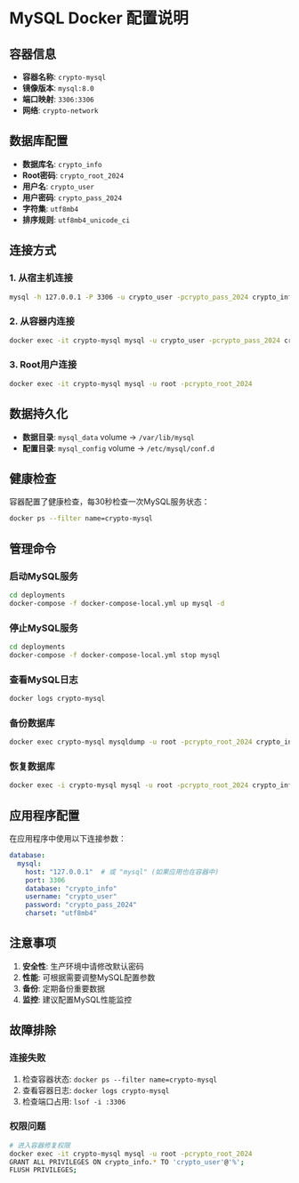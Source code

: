 # MySQL Docker 配置说明

## 容器信息
- **容器名称**: `crypto-mysql`
- **镜像版本**: `mysql:8.0`
- **端口映射**: `3306:3306`
- **网络**: `crypto-network`

## 数据库配置
- **数据库名**: `crypto_info`
- **Root密码**: `crypto_root_2024`
- **用户名**: `crypto_user`
- **用户密码**: `crypto_pass_2024`
- **字符集**: `utf8mb4`
- **排序规则**: `utf8mb4_unicode_ci`

## 连接方式

### 1. 从宿主机连接
```bash
mysql -h 127.0.0.1 -P 3306 -u crypto_user -pcrypto_pass_2024 crypto_info
```

### 2. 从容器内连接
```bash
docker exec -it crypto-mysql mysql -u crypto_user -pcrypto_pass_2024 crypto_info
```

### 3. Root用户连接
```bash
docker exec -it crypto-mysql mysql -u root -pcrypto_root_2024
```

## 数据持久化
- **数据目录**: `mysql_data` volume -> `/var/lib/mysql`
- **配置目录**: `mysql_config` volume -> `/etc/mysql/conf.d`

## 健康检查
容器配置了健康检查，每30秒检查一次MySQL服务状态：
```bash
docker ps --filter name=crypto-mysql
```

## 管理命令

### 启动MySQL服务
```bash
cd deployments
docker-compose -f docker-compose-local.yml up mysql -d
```

### 停止MySQL服务
```bash
cd deployments
docker-compose -f docker-compose-local.yml stop mysql
```

### 查看MySQL日志
```bash
docker logs crypto-mysql
```

### 备份数据库
```bash
docker exec crypto-mysql mysqldump -u root -pcrypto_root_2024 crypto_info > backup.sql
```

### 恢复数据库
```bash
docker exec -i crypto-mysql mysql -u root -pcrypto_root_2024 crypto_info < backup.sql
```

## 应用程序配置

在应用程序中使用以下连接参数：
```yaml
database:
  mysql:
    host: "127.0.0.1"  # 或 "mysql" (如果应用也在容器中)
    port: 3306
    database: "crypto_info"
    username: "crypto_user"
    password: "crypto_pass_2024"
    charset: "utf8mb4"
```

## 注意事项

1. **安全性**: 生产环境中请修改默认密码
2. **性能**: 可根据需要调整MySQL配置参数
3. **备份**: 定期备份重要数据
4. **监控**: 建议配置MySQL性能监控

## 故障排除

### 连接失败
1. 检查容器状态: `docker ps --filter name=crypto-mysql`
2. 查看容器日志: `docker logs crypto-mysql`
3. 检查端口占用: `lsof -i :3306`

### 权限问题
```bash
# 进入容器修复权限
docker exec -it crypto-mysql mysql -u root -pcrypto_root_2024
GRANT ALL PRIVILEGES ON crypto_info.* TO 'crypto_user'@'%';
FLUSH PRIVILEGES;
```